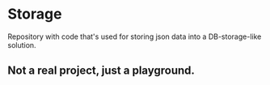# Storage

Repository with code that's used for storing json data into a DB-storage-like solution.

## Not a real project, just a playground.
